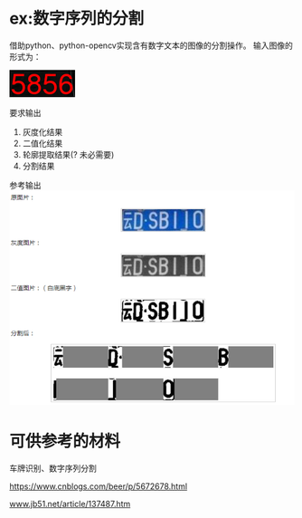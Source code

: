 # ex:数字序列的分割
借助python、python-opencv实现含有数字文本的图像的分割操作。
输入图像的形式为：

![input](readme_img/input.png)

要求输出

1. 灰度化结果
2. 二值化结果
3. 轮廓提取结果(? 未必需要)
4. 分割结果

参考输出![output](readme_img/output.png)

# 可供参考的材料
车牌识别、数字序列分割

https://www.cnblogs.com/beer/p/5672678.html

www.jb51.net/article/137487.htm

